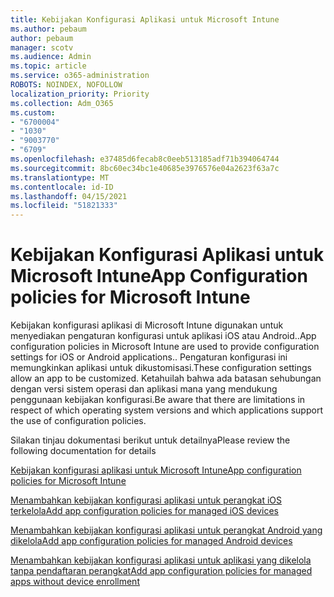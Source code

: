 ```yaml
---
title: Kebijakan Konfigurasi Aplikasi untuk Microsoft Intune
ms.author: pebaum
author: pebaum
manager: scotv
ms.audience: Admin
ms.topic: article
ms.service: o365-administration
ROBOTS: NOINDEX, NOFOLLOW
localization_priority: Priority
ms.collection: Adm_O365
ms.custom:
- "6700004"
- "1030"
- "9003770"
- "6709"
ms.openlocfilehash: e37485d6fecab8c0eeb513185adf71b394064744
ms.sourcegitcommit: 8bc60ec34bc1e40685e3976576e04a2623f63a7c
ms.translationtype: MT
ms.contentlocale: id-ID
ms.lasthandoff: 04/15/2021
ms.locfileid: "51821333"
---
```

# <a name="app-configuration-policies-for-microsoft-intune"></a><span data-ttu-id="be0e1-102">Kebijakan Konfigurasi Aplikasi untuk Microsoft Intune</span><span class="sxs-lookup"><span data-stu-id="be0e1-102">App Configuration policies for Microsoft Intune</span></span>

<span data-ttu-id="be0e1-103">Kebijakan konfigurasi aplikasi di Microsoft Intune digunakan untuk menyediakan pengaturan konfigurasi untuk aplikasi iOS atau Android..</span><span class="sxs-lookup"><span data-stu-id="be0e1-103">App configuration policies in Microsoft Intune are used to provide configuration settings for iOS or Android applications..</span></span> <span data-ttu-id="be0e1-104">Pengaturan konfigurasi ini memungkinkan aplikasi untuk dikustomisasi.</span><span class="sxs-lookup"><span data-stu-id="be0e1-104">These configuration settings allow an app to be customized.</span></span> <span data-ttu-id="be0e1-105">Ketahuilah bahwa ada batasan sehubungan dengan versi sistem operasi dan aplikasi mana yang mendukung penggunaan kebijakan konfigurasi.</span><span class="sxs-lookup"><span data-stu-id="be0e1-105">Be aware that there are limitations in respect of which operating system versions and which applications support the use of configuration policies.</span></span>

<span data-ttu-id="be0e1-106">Silakan tinjau dokumentasi berikut untuk detailnya</span><span class="sxs-lookup"><span data-stu-id="be0e1-106">Please review the following documentation for details</span></span>

[<span data-ttu-id="be0e1-107">Kebijakan konfigurasi aplikasi untuk Microsoft Intune</span><span class="sxs-lookup"><span data-stu-id="be0e1-107">App configuration policies for Microsoft Intune</span></span>](https://docs.microsoft.com/intune/app-configuration-policies-overview)  

[<span data-ttu-id="be0e1-108">Menambahkan kebijakan konfigurasi aplikasi untuk perangkat iOS terkelola</span><span class="sxs-lookup"><span data-stu-id="be0e1-108">Add app configuration policies for managed iOS devices</span></span>](https://docs.microsoft.com/intune/app-configuration-policies-use-ios)  

[<span data-ttu-id="be0e1-109">Menambahkan kebijakan konfigurasi aplikasi untuk perangkat Android yang dikelola</span><span class="sxs-lookup"><span data-stu-id="be0e1-109">Add app configuration policies for managed Android devices</span></span>](https://docs.microsoft.com/intune/app-configuration-policies-use-android)

[<span data-ttu-id="be0e1-110">Menambahkan kebijakan konfigurasi aplikasi untuk aplikasi yang dikelola tanpa pendaftaran perangkat</span><span class="sxs-lookup"><span data-stu-id="be0e1-110">Add app configuration policies for managed apps without device enrollment</span></span>](https://docs.microsoft.com/intune/app-configuration-policies-managed-app)
